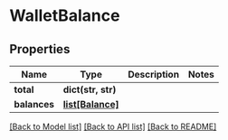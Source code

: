 # WalletBalance

## Properties
Name | Type | Description | Notes
------------ | ------------- | ------------- | -------------
**total** | **dict(str, str)** |  | 
**balances** | [**list[Balance]**](Balance.md) |  | 

[[Back to Model list]](../README.md#documentation-for-models) [[Back to API list]](../README.md#documentation-for-api-endpoints) [[Back to README]](../README.md)


